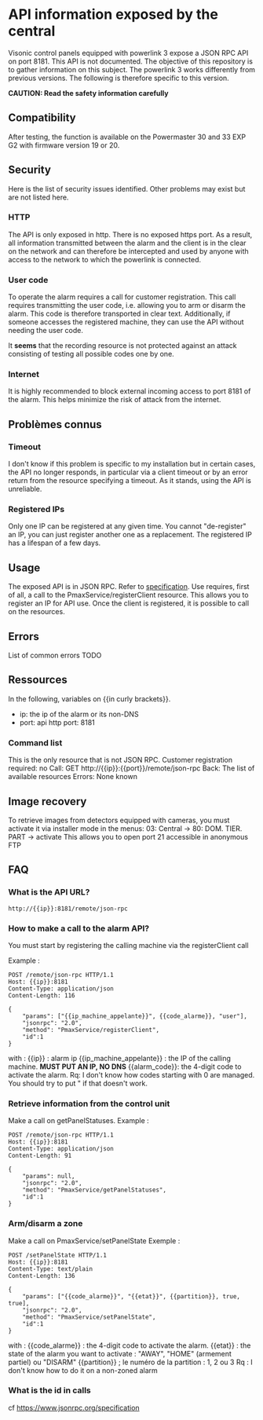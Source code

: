 

# API information exposed by the central

Visonic control panels equipped with powerlink 3 expose a JSON RPC API on port 8181.
This API is not documented. The objective of this repository is to gather information on this subject. The powerlink 3 works differently from previous versions. The following is therefore specific to this version.

**CAUTION: Read the safety information carefully**


## Compatibility

After testing, the function is available on the Powermaster 30 and 33 EXP G2 with firmware version 19 or 20.

## Security

Here is the list of security issues identified. Other problems may exist but are not listed here.

### HTTP
The API is only exposed in http. There is no exposed https port. As a result, all information transmitted between the alarm and the client is in the clear on the network and can therefore be intercepted and used by anyone with access to the network to which the powerlink is connected.

### User code
To operate the alarm requires a call for customer registration. This call requires transmitting the user code, i.e. allowing you to arm or disarm the alarm. This code is therefore transported in clear text.
Additionally, if someone accesses the registered machine, they can use the API without needing the user code.

It **seems** that the recording resource is not protected against an attack consisting of testing all possible codes one by one.

### Internet
It is highly recommended to block external incoming access to port 8181 of the alarm. This helps minimize the risk of attack from the internet.

## Problèmes connus

### Timeout
I don't know if this problem is specific to my installation but in certain cases, the API no longer responds, in particular via a client timeout or by an error return from the resource specifying a timeout.
As it stands, using the API is unreliable.

### Registered IPs
Only one IP can be registered at any given time. You cannot "de-register" an IP, you can just register another one as a replacement.
The registered IP has a lifespan of a few days.

## Usage

The exposed API is in JSON RPC. Refer to [specification](https://www.jsonrpc.org/specification).
Use requires, first of all, a call to the PmaxService/registerClient resource. This allows you to register an IP for API use.
Once the client is registered, it is possible to call on the resources.

## Errors
List of common errors
TODO

## Ressources
In the following, variables on {{in curly brackets}}.

  - ip: the ip of the alarm or its non-DNS
  - port: api http port: 8181

### Command list

This is the only resource that is not JSON RPC.
Customer registration required: no
Call: GET http://{{ip}}:{{port}}/remote/json-rpc
Back: The list of available resources
Errors: None known

## Image recovery

To retrieve images from detectors equipped with cameras, you must activate it via installer mode in the menus:
03: Central -> 80: DOM. TIER. PART -> activate
This allows you to open port 21 accessible in anonymous FTP

## FAQ

### What is the API URL?

    http://{{ip}}:8181/remote/json-rpc

### How to make a call to the alarm API?

You must start by registering the calling machine via the registerClient call

Example : 

    POST /remote/json-rpc HTTP/1.1
    Host: {{ip}}:8181
    Content-Type: application/json
    Content-Length: 116
    
    {
    	"params": ["{{ip_machine_appelante}}", {{code_alarme}}, "user"],
    	"jsonrpc": "2.0",
    	"method": "PmaxService/registerClient", 
    	"id":1
    }

with : 
{{ip}} : alarm ip
{{ip_machine_appelante}} : the IP of the calling machine. **MUST PUT AN IP, NO DNS**
{{alarm_code}}: the 4-digit code to activate the alarm. Rq: I don't know how codes starting with 0 are managed. You should try to put " if that doesn't work.

### Retrieve information from the control unit ###

Make a call on getPanelStatuses.
Example : 

    POST /remote/json-rpc HTTP/1.1
    Host: {{ip}}:8181
    Content-Type: application/json
    Content-Length: 91
    
    {
    	"params": null,
    	"jsonrpc": "2.0",
    	"method": "PmaxService/getPanelStatuses", 
    	"id":1
    }

### Arm/disarm a zone ###
Make a call on PmaxService/setPanelState
Exemple : 

    POST /setPanelState HTTP/1.1
    Host: {{ip}}:8181
    Content-Type: text/plain
    Content-Length: 136
    
    {
        "params": ["{{code_alarme}}", "{{etat}}", {{partition}}, true, true],
        "jsonrpc": "2.0",
        "method": "PmaxService/setPanelState", 
        "id":1
    }
with : 
{{code_alarme}} : the 4-digit code to activate the alarm. 
{{etat}} : the state of the alarm you want to activate : "AWAY", "HOME" (armement partiel) ou "DISARM"
{{partition}} ; le numéro de la partition : 1, 2 ou 3
Rq : I don't know how to do it on a non-zoned alarm


### What is the id in calls
cf https://www.jsonrpc.org/specification
